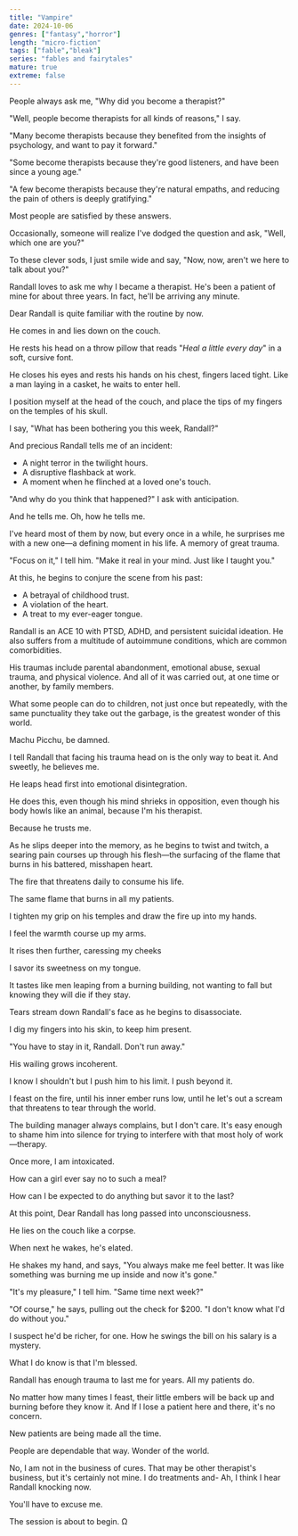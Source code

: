 ```yaml
---
title: "Vampire"
date: 2024-10-06
genres: ["fantasy","horror"]
length: "micro-fiction"
tags: ["fable","bleak"]
series: "fables and fairytales"
mature: true
extreme: false
---
```

People always ask me, "Why did you become a therapist?"

"Well, people become therapists for all kinds of reasons," I say.

"Many become therapists because they benefited from the insights of psychology, and want to pay it forward."

"Some become therapists because they're good listeners, and have been since a young age."

"A few become therapists because they're natural empaths, and reducing the pain of others is deeply gratifying."

Most people are satisfied by these answers.

Occasionally, someone will realize I've dodged the question and ask, "Well, which one are you?"

To these clever sods, I just smile wide and say, "Now, now, aren't we here to talk about you?"

Randall loves to ask me why I became a therapist. He's been a patient of mine for about three years. In fact, he'll be arriving any minute.

Dear Randall is quite familiar with the routine by now.

He comes in and lies down on the couch.

He rests his head on a throw pillow that reads "*Heal a little every day*" in a soft, cursive font.

He closes his eyes and rests his hands on his chest, fingers laced tight. Like a man laying in a casket, he waits to enter hell.

I position myself at the head of the couch, and place the tips of my fingers on the temples of his skull.

I say, "What has been bothering you this week, Randall?"

And precious Randall tells me of an incident:

- A night terror in the twilight hours.
- A disruptive flashback at work.
- A moment when he flinched at a loved one's touch.

"And why do you think that happened?" I ask with anticipation.

And he tells me. Oh, how he tells me.

I've heard most of them by now, but every once in a while, he surprises me with a new one—a defining moment in his life. A memory of great trauma.

"Focus on it," I tell him. "Make it real in your mind. Just like I taught you."

At this, he begins to conjure the scene from his past:

- A betrayal of childhood trust.
- A violation of the heart.
- A treat to my ever-eager tongue.

Randall is an ACE 10 with PTSD, ADHD, and persistent suicidal ideation. He also suffers from a multitude of autoimmune conditions, which are common comorbidities.

His traumas include parental abandonment, emotional abuse, sexual trauma, and physical violence. And all of it was carried out, at one time or another, by family members.

What some people can do to children, not just once but repeatedly, with the same punctuality they take out the garbage, is the greatest wonder of this world.

Machu Picchu, be damned.

I tell Randall that facing his trauma head on is the only way to beat it. And sweetly, he believes me.

He leaps head first into emotional disintegration.

He does this, even though his mind shrieks in opposition, even though his body howls like an animal, because I'm his therapist.

Because he trusts me.

As he slips deeper into the memory, as he begins to twist and twitch, a searing pain courses up through his flesh—the surfacing of the flame that burns in his battered, misshapen heart.

The fire that threatens daily to consume his life.

The same flame that burns in all my patients.

I tighten my grip on his temples and draw the fire up into my hands.

I feel the warmth course up my arms.

It rises then further, caressing my cheeks

I savor its sweetness on my tongue.

It tastes like men leaping from a burning building, not wanting to fall but knowing they will die if they stay.

Tears stream down Randall's face as he begins to disassociate.

I dig my fingers into his skin, to keep him present.

"You have to stay in it, Randall. Don't run away."

His wailing grows incoherent.

I know I shouldn't but I push him to his limit. I push beyond it.

I feast on the fire, until his inner ember runs low, until he let's out a scream that threatens to tear through the world.

The building manager always complains, but I don't care. It's easy enough to shame him into silence for trying to interfere with that most holy of work—therapy.

Once more, I am intoxicated.

How can a girl ever say no to such a meal?

How can I be expected to do anything but savor it to the last?

At this point, Dear Randall has long passed into unconsciousness.

He lies on the couch like a corpse.

When next he wakes, he's elated.

He shakes my hand, and says, "You always make me feel better. It was like something was burning me up inside and now it's gone."

"It's my pleasure," I tell him. "Same time next week?"

"Of course," he says, pulling out the check for $200. "I don't know what I'd do without you."

I suspect he'd be richer, for one. How he swings the bill on his salary is a mystery.

What I do know is that I'm blessed.

Randall has enough trauma to last me for years. All my patients do.

No matter how many times I feast, their little embers will be back up and burning before they know it. And If I lose a patient here and there, it's no concern.

New patients are being made all the time.

People are dependable that way. Wonder of the world.

No, I am not in the business of cures. That may be other therapist's business, but it's certainly not mine. I do treatments and- Ah, I think I hear Randall knocking now.

You'll have to excuse me.

The session is about to begin. Ω

